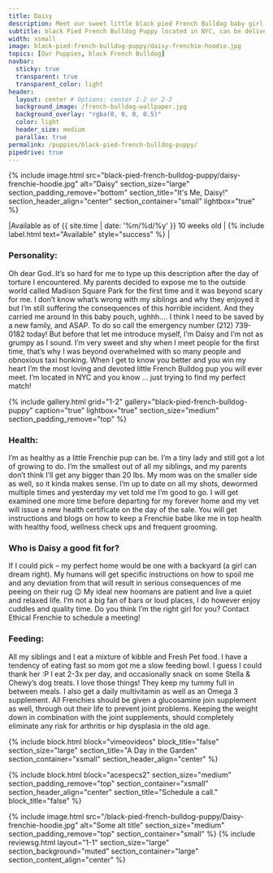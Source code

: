 ```yaml
---
title: Daisy
description: Meet our sweet little black pied French Bulldog baby girl called Daisy. She is located in New York City and is trying to find the perfect loving home.
subtitle: black Pied French Bulldog Puppy located in NYC, can be delivered anywhere in the US
width: xsmall
image: black-pied-french-bulldog-puppy/daisy-frenchie-hoodie.jpg
topics: [Our Puppies, black French Bulldog]
navbar:
  sticky: true
  transparent: true
  transparent_color: light
header:
  layout: center # Options: center 1-2 or 2-3
  background_image: /french-bulldog-wallpaper.jpg
  background_overlay: "rgba(0, 0, 0, 0.5)"
  color: light
  header_size: medium
  parallax: true
permalink: /puppies/black-pied-french-bulldog-puppy/
pipedrive: true
---
```


  {% include image.html 
	src="black-pied-french-bulldog-puppy/daisy-frenchie-hoodie.jpg"
  alt="Daisy"
  section_size="large"
  section_padding_remove="bottom"
  section_title="It's Me, Daisy!"
  section_header_align="center"
  section_container="small"
  lightbox="true"
%}



|Available as of {{ site.time | date: '%m/%d/%y' }} 10 weeks old | {% include label.html text="Available" style="success" %} |


### Personality: 
Oh dear God..It’s so hard for me to type up this description after the day of torture I encountered. My parents decided to expose me to the outside world called Madison Square Park for the first time and it was beyond scary for me. I don’t know  what’s wrong with my siblings and why they enjoyed it but I’m still suffering the consequences of this horrible incident. And they carried me around In this baby pouch, ughhh…. I think I need to be saved by a new family, and ASAP.  To do so call the emergency number  (212) 739-0182 today!
But before that let me introduce myself, I’m Daisy and I’m not as grumpy as I sound. I’m very sweet and shy when I meet people for the first time, that’s why I was beyond overwhelmed with so many people and obnoxious taxi honking. When I get to know you better and you win my heart I’m the most loving and devoted little French Bulldog pup you will ever meet. I’m located in NYC and you know … just trying to find my perfect match! 


{% include gallery.html 
	grid="1-2"
	gallery="black-pied-french-bulldog-puppy"
	caption="true"
	lightbox="true"
  section_size="medium"
  section_padding_remove="top"
%}

### Health:
I’m as healthy as a little Frenchie pup can be. I’m a tiny lady and still got a lot of growing to do. I’m the smallest out of all my siblings, and my parents don’t think I’ll get any bigger than 20 lbs. My mom was on the smaller side as well, so it kinda makes sense. 
I’m up to date on all my shots, dewormed multiple times and  yesterday my vet told me I’m good to go. I will get examined one more time before departing for my forever home and my vet will issue a new health certificate on the day of the sale. 
You will get instructions and blogs on how to keep a Frenchie babe like me in top health with healthy food, wellness check ups and frequent grooming. 
 
### Who is Daisy a good fit for?
If I could pick – my perfect home would be one with a backyard (a girl can dream right). My humans will get specific instructions on how to spoil me and any deviation from that will result in serious consequences of me peeing on their rug 😉 
My ideal new hoomans are patient and live a quiet and relaxed life. I’m not a big fan of bars or loud places,  I do however enjoy cuddles and quality time. Do you think I’m the right girl for you? Contact Ethical Frenchie to schedule a meeting!
 
### Feeding:
All my siblings and I eat a mixture of kibble and Fresh Pet food. I have a tendency of eating fast so mom got me a slow feeding bowl. I guess I could thank her :P 
I eat 2-3x per day, and occasionally snack on some Stella & Chewy’s dog treats. I love those things! They keep my tummy full in between meals. 
I also get a daily multivitamin as well as an Omega 3 supplement. 
All Frenchies should be given a glucosamine join supplement as well, through out their life to prevent joint problems. Keeping the weight down in combination with the joint supplements, should completely eliminate any risk for arthritis or hip dysplasia in the old age.

{% include block.html 
  block="vimeovideos"
  block_title="false"
  section_size="large"
  section_title="A Day in the Garden" 
  section_container="xsmall"
  section_header_align="center"
%}

{% include block.html 
  block="acespecs2"
  section_size="medium"
  section_padding_remove="top"
  section_container="xsmall"
  section_header_align="center"
  section_title="Schedule a call."
  block_title="false"
%}

{% include image.html 
	src="/black-pied-french-bulldog-puppy/Daisy-frenchie-hoodie.jpg"
  alt="Some alt title"
  section_size="medium"
  section_padding_remove="top"
  section_container="small"
%}
{% include reviewsg.html 
   layout="1-1"
  section_size="large"
  section_background="muted"
  section_container="large"
  section_content_align="center"
%}